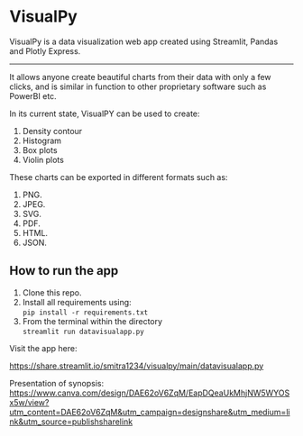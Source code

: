 # VisualPy


VisualPy is a data visualization 
web app created using Streamlit, 
Pandas and Plotly Express.<br>

<hr>

It allows anyone create beautiful charts from their data with only a few clicks, and is similar in
 function to other proprietary software such as PowerBI etc.
 <br>
 
 In its current state, VisualPY can be used to create: <br>
 1) Density contour
 2) Histogram
 3) Box plots
 4) Violin plots

 
 These charts can be exported in 
 different formats such as:<br>
 
 1) PNG.
 2) JPEG.
 3) SVG.
 4) PDF.
 5) HTML.
 6) JSON.


## How to run the app
1) Clone this repo.
2) Install all requirements using: <br> ```pip install -r requirements.txt``` <br>
3) From the terminal within the directory <br> ```streamlit run datavisualapp.py```


Visit the app here:

https://share.streamlit.io/smitra1234/visualpy/main/datavisualapp.py

Presentation of synopsis:
https://www.canva.com/design/DAE62oV6ZqM/EapDQeaUkMhjNW5WYOSx5w/view?utm_content=DAE62oV6ZqM&utm_campaign=designshare&utm_medium=link&utm_source=publishsharelink

